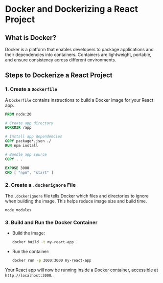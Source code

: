 # Docker and Dockerizing a React Project

## What is Docker?

Docker is a platform that enables developers to package applications and their dependencies into containers. Containers are lightweight, portable, and ensure consistency across different environments.

## Steps to Dockerize a React Project

### 1. Create a `Dockerfile`

A `Dockerfile` contains instructions to build a Docker image for your React app.

```dockerfile
FROM node:20

# Create app directory
WORKDIR /app

# Install app dependencies
COPY package*.json ./
RUN npm install

# Bundle app source
COPY . .

EXPOSE 3000
CMD [ "npm", "start" ]
```

### 2. Create a `.dockerignore` File

The `.dockerignore` file tells Docker which files and directories to ignore when building the image. This helps reduce image size and build time.

```
node_modules
```

### 3. Build and Run the Docker Container

- Build the image:  
    ```sh
    docker build -t my-react-app .
    ```
- Run the container:  
    ```sh
    docker run -p 3000:3000 my-react-app
    ```

Your React app will now be running inside a Docker container, accessible at `http://localhost:3000`.
